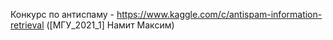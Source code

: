 Конкурс по антиспаму - https://www.kaggle.com/c/antispam-information-retrieval ([МГУ_2021_1] Намит Максим)

